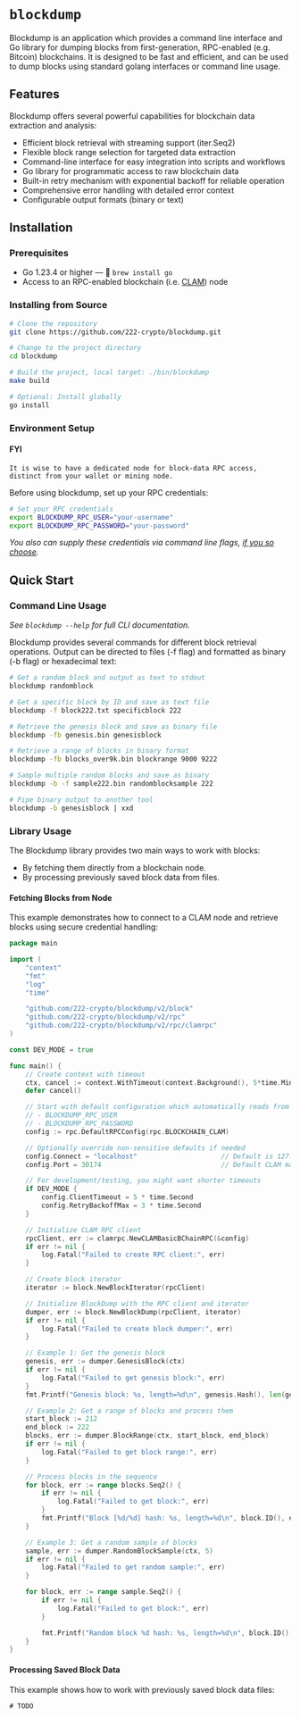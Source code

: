 # `blockdump`

Blockdump is an application which provides a command line interface and Go library for dumping blocks from first-generation, RPC-enabled (e.g. Bitcoin) blockchains. It is designed to be fast and efficient, and can be used to dump blocks using standard golang interfaces or command line usage.

## Features

Blockdump offers several powerful capabilities for blockchain data extraction and analysis:

- Efficient block retrieval with streaming support (iter.Seq2)
- Flexible block range selection for targeted data extraction
- Command-line interface for easy integration into scripts and workflows
- Go library for programmatic access to raw blockchain data
- Built-in retry mechanism with exponential backoff for reliable operation
- Comprehensive error handling with detailed error context
- Configurable output formats (binary or text)

## Installation

### Prerequisites

- Go 1.23.4 or higher — 🍺 `brew install go`
- Access to an RPC-enabled blockchain (i.e. [CLAM](https://github.com/222-crypto/getclams)) node


### Installing from Source

```bash
# Clone the repository
git clone https://github.com/222-crypto/blockdump.git

# Change to the project directory
cd blockdump

# Build the project, local target: ./bin/blockdump
make build

# Optional: Install globally
go install
```


### Environment Setup

#### FYI
```
It is wise to have a dedicated node for block-data RPC access,
distinct from your wallet or mining node.
```

Before using blockdump, set up your RPC credentials:

```bash
# Set your RPC credentials
export BLOCKDUMP_RPC_USER="your-username"
export BLOCKDUMP_RPC_PASSWORD="your-password"
```

_You also can supply these credentials via command line flags, [if you so choose](https://www.netmeister.org/blog/passing-passwords.html)._


## Quick Start

### Command Line Usage

_See `blockdump --help` for full CLI documentation._

Blockdump provides several commands for different block retrieval
operations. Output can be directed to files (-f flag) and
formatted as binary (-b flag) or hexadecimal text:

```bash
# Get a random block and output as text to stdout
blockdump randomblock

# Get a specific block by ID and save as text file
blockdump -f block222.txt specificblock 222

# Retrieve the genesis block and save as binary file
blockdump -fb genesis.bin genesisblock

# Retrieve a range of blocks in binary format
blockdump -fb blocks_over9k.bin blockrange 9000 9222

# Sample multiple random blocks and save as binary
blockdump -b -f sample222.bin randomblocksample 222

# Pipe binary output to another tool
blockdump -b genesisblock | xxd
```

### Library Usage

The Blockdump library provides two main ways to work with blocks:
 - By fetching them directly from a blockchain node.
 - By processing previously saved block data from files.

#### Fetching Blocks from Node

This example demonstrates how to connect to a CLAM node and retrieve blocks using secure credential handling:
```go
package main

import (
	"context"
	"fmt"
	"log"
	"time"

	"github.com/222-crypto/blockdump/v2/block"
	"github.com/222-crypto/blockdump/v2/rpc"
	"github.com/222-crypto/blockdump/v2/rpc/clamrpc"
)

const DEV_MODE = true

func main() {
	// Create context with timeout
	ctx, cancel := context.WithTimeout(context.Background(), 5*time.Minute)
	defer cancel()

	// Start with default configuration which automatically reads from environment variables:
	// - BLOCKDUMP_RPC_USER
	// - BLOCKDUMP_RPC_PASSWORD
	config := rpc.DefaultRPCConfig(rpc.BLOCKCHAIN_CLAM)

	// Optionally override non-sensitive defaults if needed
	config.Connect = "localhost"                     // Default is 127.0.0.1
	config.Port = 30174                              // Default CLAM mainnet port

	// For development/testing, you might want shorter timeouts
	if DEV_MODE {
		config.ClientTimeout = 5 * time.Second
		config.RetryBackoffMax = 3 * time.Second
	}

	// Initialize CLAM RPC client
	rpcClient, err := clamrpc.NewCLAMBasicBChainRPC(&config)
	if err != nil {
		log.Fatal("Failed to create RPC client:", err)
	}

	// Create block iterator
	iterator := block.NewBlockIterator(rpcClient)

	// Initialize BlockDump with the RPC client and iterator
	dumper, err := block.NewBlockDump(rpcClient, iterator)
	if err != nil {
		log.Fatal("Failed to create block dumper:", err)
	}

	// Example 1: Get the genesis block
	genesis, err := dumper.GenesisBlock(ctx)
	if err != nil {
		log.Fatal("Failed to get genesis block:", err)
	}
	fmt.Printf("Genesis block: %s, length=%d\n", genesis.Hash(), len(genesis.Bytes()))

	// Example 2: Get a range of blocks and process them
	start_block := 212
	end_block := 222
	blocks, err := dumper.BlockRange(ctx, start_block, end_block)
	if err != nil {
		log.Fatal("Failed to get block range:", err)
	}

	// Process blocks in the sequence
	for block, err := range blocks.Seq2() {
		if err != nil {
			log.Fatal("Failed to get block:", err)
		}
		fmt.Printf("Block [%d/%d] hash: %s, length=%d\n", block.ID(), end_block, block.Hash(), len(block.Bytes()))
	}

	// Example 3: Get a random sample of blocks
	sample, err := dumper.RandomBlockSample(ctx, 5)
	if err != nil {
		log.Fatal("Failed to get random sample:", err)
	}

	for block, err := range sample.Seq2() {
		if err != nil {
			log.Fatal("Failed to get block:", err)
		}

		fmt.Printf("Random block %d hash: %s, length=%d\n", block.ID(), block.Hash(), len(block.Bytes()))
	}
}
```

#### Processing Saved Block Data

This example shows how to work with previously saved block data files:
```go
# TODO
```

